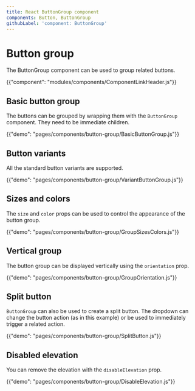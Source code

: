 ```yaml
---
title: React ButtonGroup component
components: Button, ButtonGroup
githubLabel: 'component: ButtonGroup'
---
```


# Button group

<p class="description">The ButtonGroup component can be used to group related buttons.</p>

{{"component": "modules/components/ComponentLinkHeader.js"}}

## Basic button group

The buttons can be grouped by wrapping them with the `ButtonGroup` component.
They need to be immediate children.

{{"demo": "pages/components/button-group/BasicButtonGroup.js"}}

## Button variants

All the standard button variants are supported.

{{"demo": "pages/components/button-group/VariantButtonGroup.js"}}

## Sizes and colors

The `size` and `color` props can be used to control the appearance of the button group.

{{"demo": "pages/components/button-group/GroupSizesColors.js"}}

## Vertical group

The button group can be displayed vertically using the `orientation` prop.

{{"demo": "pages/components/button-group/GroupOrientation.js"}}

## Split button

`ButtonGroup` can also be used to create a split button. The dropdown can change the button action (as in this example) or be used to immediately trigger a related action.

{{"demo": "pages/components/button-group/SplitButton.js"}}

## Disabled elevation

You can remove the elevation with the `disableElevation` prop.

{{"demo": "pages/components/button-group/DisableElevation.js"}}
